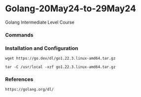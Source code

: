 # Golang-20May24-to-29May24
Golang Intermediate Level Course

### Commands
### Installation and Configuration
`wget https://go.dev/dl/go1.22.3.linux-amd64.tar.gz `

`tar -C /usr/local -xzf go1.22.3.linux-amd64.tar.gz `

### References
` https://golang.org/dl/ `

